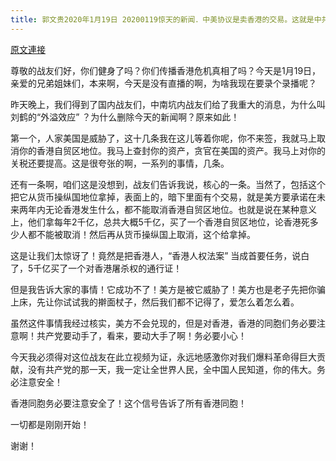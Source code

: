 ```yaml
---
title: 郭文贵2020年1月19日 20200119惊天的新闻．中美协议是卖香港的交易。这就是中共所谓的外溢效应！
---
```


[原文連接](https://gnews.org/ThreadView/53481800)

尊敬的战友们好，你们健身了吗？你们传播香港危机真相了吗？今天是1月19日，亲爱的兄弟姐妹们，本来啊，今天是没有直播的啊，为啥我现在要录个录播呢？


昨天晚上，我们得到了国内战友们，中南坑内战友们给了我重大的消息，为什么叫刘鹤的“外溢效应” ？为什么删除今天的新闻啊？原来如此！


第一个，人家美国是威胁了，这十几条我在这儿等着你呢，你不来签，我就马上取消你的香港自贸区地位。我马上查封你的资产，贪官在美国的资产。我马上对你的关税还要提高。这是很夸张的啊，一系列的事情，几条。


还有一条啊，咱们这是没想到，战友们告诉我说，核心的一条。当然了，包括这个把它从货币操纵国地位拿掉，表面上的，暗下里面有个交易，就是美方要承诺在未来两年内无论香港发生什么，都不能取消香港自贸区地位。也就是说在某种意义上，他们拿每年2千亿，总共大概5千亿，买了一个香港自贸区地位，论香港死多少人都不能被取消！然后再从货币操纵国上取消，这个给拿掉。



这是让我们太惊讶了！竟然是把香港人，“香港人权法案” 当成首要任务，说白了，5千亿买了一个对香港屠杀权的通行证！


但是我告诉大家的事情！它成功不了！美方是被它威胁了！美方也是老子先把你骗上床，先让你试试我的擀面杖子，然后我们都不记得了，爱怎么着怎么着。


虽然这件事情我经过核实，美方不会兑现的，但是对香港，香港的同胞们务必要注意啊！共产党要动手了，看来，要动大手了啊！务必要小心！


今天我必须得对这位战友在此立视频为证，永远地感激你对我们爆料革命得巨大贡献，没有共产党的那一天，我一定让全世界人民，全中国人民知道，你的伟大。务必注意安全！


香港同胞务必要注意安全了！这个信号告诉了所有香港同胞！



一切都是刚刚开始！


谢谢！

